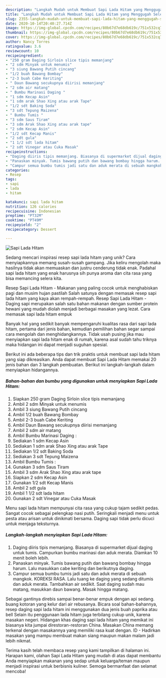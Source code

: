 ```yaml
---
description: "Langkah Mudah untuk Membuat Sapi Lada Hitam yang Menggugah Selera"
title: "Langkah Mudah untuk Membuat Sapi Lada Hitam yang Menggugah Selera"
slug: 2355-langkah-mudah-untuk-membuat-sapi-lada-hitam-yang-menggugah-selera
date: 2020-10-14T20:40:27.714Z
image: https://img-global.cpcdn.com/recipes/80b67d7e68db619c/751x532cq70/sapi-lada-hitam-foto-resep-utama.jpg
thumbnail: https://img-global.cpcdn.com/recipes/80b67d7e68db619c/751x532cq70/sapi-lada-hitam-foto-resep-utama.jpg
cover: https://img-global.cpcdn.com/recipes/80b67d7e68db619c/751x532cq70/sapi-lada-hitam-foto-resep-utama.jpg
author: Nancy Torres
ratingvalue: 3.6
reviewcount: 10
recipeingredient:
- "250 gram Daging Sirloin slice tipis memanjang"
- "2 sdm Minyak untuk menumis"
- "3 siung Bawang Putih cincang"
- "1/2 buah Bawang Bombay"
- "2-3 buah Cabe Keriting"
- " Daun Bawang secukupnya diirisi memanjang"
- "2 sdm air matang"
- " Bumbu Marinasi Daging "
- "1 sdm Kecap Asin"
- "1 sdm arak Shao Xing atau arak Tape"
- "1/2 sdt Baking Soda"
- "3 sdt Tepung Maizena"
- " Bumbu Tumis "
- "3 sdm Saus Tiram"
- "3 sdm Arak Shao Xing atau arak tape"
- "2 sdm Kecap Asin"
- "1/2 sdt Kecap Manis"
- "2 sdt gula"
- "1 1/2 sdt lada hitam"
- "2 sdt Vinegar atau Cuka Masak"
recipeinstructions:
- "Daging diiris tipis memanjang. Biasanya di supermarket dijual daging untuk tumis. Campurkan bumbu marinasi dan aduk merata. Diamkan 10 menit boleh lebih."
- "Panaskan minyak. Tumis bawang putih dan bawang bombay hingga harum. Lalu masukkan cabe keriting dan berikutnya daging."
- "Campur semua bumbu tumis jadi satu dan aduk merata di sebuah mangkok. KOREKSI RASA. Lalu tuang ke daging yang sedang ditumis dan aduk merata. Tambahkan air sedikit. Saat daging sudah mau matang, masukkan daun bawang. Masak hingga matang."
categories:
- Resep
tags:
- sapi
- lada
- hitam

katakunci: sapi lada hitam 
nutrition: 126 calories
recipecuisine: Indonesian
preptime: "PT32M"
cooktime: "PT49M"
recipeyield: "2"
recipecategory: Dessert

---
```



![Sapi Lada Hitam](https://img-global.cpcdn.com/recipes/80b67d7e68db619c/751x532cq70/sapi-lada-hitam-foto-resep-utama.jpg)

Sedang mencari inspirasi resep sapi lada hitam yang unik? Cara menyiapkannya memang susah-susah gampang. Jika keliru mengolah maka hasilnya tidak akan memuaskan dan justru cenderung tidak enak. Padahal sapi lada hitam yang enak harusnya sih punya aroma dan cita rasa yang bisa memancing selera kita.

Resep Sapi Lada Hitam - Makanan yang paling cocok untuk menghabiskan pagi dan musim hujan pastilah Salah satunya dengan memasak resep sapi lada hitam yang kaya akan rempah-rempah. Resep Sapi Lada Hitam - Daging sapi merupakan salah satu bahan makanan dengan sumber protein hewani yang mudah diolah menjadi berbagai masakan yang lezat. Cara memasak sapi lada hitam empuk

Banyak hal yang sedikit banyak mempengaruhi kualitas rasa dari sapi lada hitam, pertama dari jenis bahan, kemudian pemilihan bahan segar sampai cara mengolah dan menghidangkannya. Tidak usah pusing jika mau menyiapkan sapi lada hitam enak di rumah, karena asal sudah tahu triknya maka hidangan ini dapat menjadi suguhan spesial.


Berikut ini ada beberapa tips dan trik praktis untuk membuat sapi lada hitam yang siap dikreasikan. Anda dapat membuat Sapi Lada Hitam memakai 20 jenis bahan dan 3 langkah pembuatan. Berikut ini langkah-langkah dalam menyiapkan hidangannya.

<!--inarticleads1-->

##### Bahan-bahan dan bumbu yang digunakan untuk menyiapkan Sapi Lada Hitam:

1. Siapkan 250 gram Daging Sirloin slice tipis memanjang
1. Ambil 2 sdm Minyak untuk menumis
1. Ambil 3 siung Bawang Putih cincang
1. Ambil 1/2 buah Bawang Bombay
1. Ambil 2-3 buah Cabe Keriting
1. Ambil  Daun Bawang secukupnya diirisi memanjang
1. Ambil 2 sdm air matang
1. Ambil  Bumbu Marinasi Daging :
1. Sediakan 1 sdm Kecap Asin
1. Sediakan 1 sdm arak Shao Xing atau arak Tape
1. Sediakan 1/2 sdt Baking Soda
1. Sediakan 3 sdt Tepung Maizena
1. Ambil  Bumbu Tumis :
1. Gunakan 3 sdm Saus Tiram
1. Ambil 3 sdm Arak Shao Xing atau arak tape
1. Siapkan 2 sdm Kecap Asin
1. Gunakan 1/2 sdt Kecap Manis
1. Ambil 2 sdt gula
1. Ambil 1 1/2 sdt lada hitam
1. Gunakan 2 sdt Vinegar atau Cuka Masak


Menu sapi lada hitam mempunyai cita rasa yang cukup tajam sedikit pedas. Sangat cocok sebagai pelengkap nasi putih. Seringkali menjadi menu untuk pesta atau arisan untuk dinikmati bersama. Daging sapi tidak perlu dicuci untuk menjaga teksturnya. 

<!--inarticleads2-->

##### Langkah-langkah menyiapkan Sapi Lada Hitam:

1. Daging diiris tipis memanjang. Biasanya di supermarket dijual daging untuk tumis. Campurkan bumbu marinasi dan aduk merata. Diamkan 10 menit boleh lebih.
1. Panaskan minyak. Tumis bawang putih dan bawang bombay hingga harum. Lalu masukkan cabe keriting dan berikutnya daging.
1. Campur semua bumbu tumis jadi satu dan aduk merata di sebuah mangkok. KOREKSI RASA. Lalu tuang ke daging yang sedang ditumis dan aduk merata. Tambahkan air sedikit. Saat daging sudah mau matang, masukkan daun bawang. Masak hingga matang.


Sebagai gantinya direbis sampai benar-benar empuk dengan api sedang. buang kotoran yang kelur dari air rebusanya. Bicara soal bahan-bahannya, resep daging sapi lada hitam ini menggunakan dua jenis buah paprika atau bell Selain itu penggunaan lada hitam juga terbilang cukup unik, karena masakan negeri. Hidangan khas daging sapi lada hitam yang memikat ini biasanya kita jumpai direstoran-restoran China. Masakan China memang terkenal dengan masakannya yang memiliki rasa kuat dengan. ID - Hadirkan masakan yang mampu membuat makan siang maupun makan malam jadi lebih nikmat. 

Terima kasih telah membaca resep yang kami tampilkan di halaman ini. Harapan kami, olahan Sapi Lada Hitam yang mudah di atas dapat membantu Anda menyiapkan makanan yang sedap untuk keluarga/teman maupun menjadi inspirasi untuk berbisnis kuliner. Semoga bermanfaat dan selamat mencoba!
